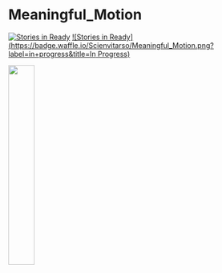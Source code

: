 # Meaningful_Motion
[![Stories in Ready](https://badge.waffle.io/Scienvitarso/Meaningful_Motion.png?label=ready&title=Ready)](http://waffle.io/Scienvitarso/Meaningful_Motion) [![Stories in Ready](https://badge.waffle.io/Scienvitarso/Meaningful_Motion.png?label=in+progress&title=In Progress)](http://waffle.io/Scienvitarso/Meaningful_Motion)

<img src="art/art1.gif" width="32%">
